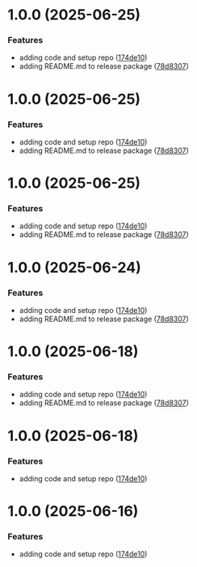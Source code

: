 # 1.0.0 (2025-06-25)


### Features

* adding code and setup repo ([174de10](https://github.com/intel/intel-ui-icons/commit/174de10d14ada1e45a69228b25685f0002c2bed8))
* adding README.md to release package ([78d8307](https://github.com/intel/intel-ui-icons/commit/78d8307707095811569196c6d2ec234696df99d6))

# 1.0.0 (2025-06-25)


### Features

* adding code and setup repo ([174de10](https://github.com/intel/intel-ui-icons/commit/174de10d14ada1e45a69228b25685f0002c2bed8))
* adding README.md to release package ([78d8307](https://github.com/intel/intel-ui-icons/commit/78d8307707095811569196c6d2ec234696df99d6))

# 1.0.0 (2025-06-25)


### Features

* adding code and setup repo ([174de10](https://github.com/intel/intel-ui-icons/commit/174de10d14ada1e45a69228b25685f0002c2bed8))
* adding README.md to release package ([78d8307](https://github.com/intel/intel-ui-icons/commit/78d8307707095811569196c6d2ec234696df99d6))

# 1.0.0 (2025-06-24)


### Features

* adding code and setup repo ([174de10](https://github.com/intel/intel-ui-icons/commit/174de10d14ada1e45a69228b25685f0002c2bed8))
* adding README.md to release package ([78d8307](https://github.com/intel/intel-ui-icons/commit/78d8307707095811569196c6d2ec234696df99d6))

# 1.0.0 (2025-06-18)


### Features

* adding code and setup repo ([174de10](https://github.com/intel/intel-ui-icons/commit/174de10d14ada1e45a69228b25685f0002c2bed8))
* adding README.md to release package ([78d8307](https://github.com/intel/intel-ui-icons/commit/78d8307707095811569196c6d2ec234696df99d6))

# 1.0.0 (2025-06-18)


### Features

* adding code and setup repo ([174de10](https://github.com/intel/intel-ui-icons/commit/174de10d14ada1e45a69228b25685f0002c2bed8))

# 1.0.0 (2025-06-16)


### Features

* adding code and setup repo ([174de10](https://github.com/intel/intel-ui-icons/commit/174de10d14ada1e45a69228b25685f0002c2bed8))
